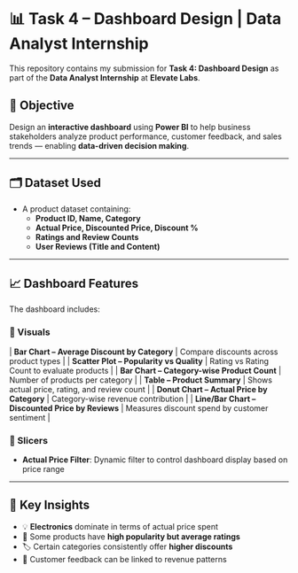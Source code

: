# 📊 Task 4 – Dashboard Design | Data Analyst Internship

This repository contains my submission for **Task 4: Dashboard Design** as part of the **Data Analyst Internship** at **Elevate Labs**.

## 🔧 Objective

Design an **interactive dashboard** using **Power BI** to help business stakeholders analyze product performance, customer feedback, and sales trends — enabling **data-driven decision making**.

---

## 🗂️ Dataset Used

- A product dataset containing:
  - **Product ID, Name, Category**
  - **Actual Price, Discounted Price, Discount %**
  - **Ratings and Review Counts**
  - **User Reviews (Title and Content)**

---

## 📈 Dashboard Features

The dashboard includes:

### 🔹 Visuals

| **Bar Chart – Average Discount by Category** | Compare discounts across product types |
| **Scatter Plot – Popularity vs Quality** | Rating vs Rating Count to evaluate products |
| **Bar Chart – Category-wise Product Count** | Number of products per category |
| **Table – Product Summary** | Shows actual price, rating, and review count |
| **Donut Chart – Actual Price by Category** | Category-wise revenue contribution |
| **Line/Bar Chart – Discounted Price by Reviews** | Measures discount spend by customer sentiment |

### 🔹 Slicers
- **Actual Price Filter**: Dynamic filter to control dashboard display based on price range

---

## 🧠 Key Insights

- 💡 **Electronics** dominate in terms of actual price spent
- 🔎 Some products have **high popularity but average ratings**
- 🏷️ Certain categories consistently offer **higher discounts**
- 💬 Customer feedback can be linked to revenue patterns

